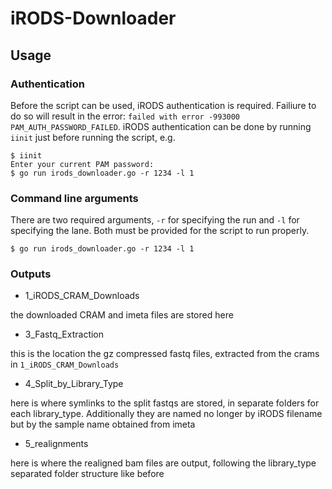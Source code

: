 # iRODS-Downloader

## Usage

### Authentication

Before the script can be used, iRODS authentication is required. Failiure to do
so will result in the error:
`failed with error -993000 PAM_AUTH_PASSWORD_FAILED`. iRODS authentication can
be done by running `iinit` just before running the script, e.g.

```{bash}
$ iinit
Enter your current PAM password:
$ go run irods_downloader.go -r 1234 -l 1
```

### Command line arguments

There are two required arguments, `-r` for specifying the run and `-l` for
specifying the lane. Both must be provided for the script to run properly.

```{bash}
$ go run irods_downloader.go -r 1234 -l 1
```

### Outputs

- 1_iRODS_CRAM_Downloads

the downloaded CRAM and imeta files are stored here

- 3_Fastq_Extraction

this is the location the gz compressed fastq files, extracted from the crams in
`1_iRODS_CRAM_Downloads`

- 4_Split_by_Library_Type

here is where symlinks to the split fastqs are stored, in separate folders for
each library_type. Additionally they are named no longer by iRODS filename but
by the sample name obtained from imeta

- 5_realignments

here is where the realigned bam files are output, following the library_type
separated folder structure like before
